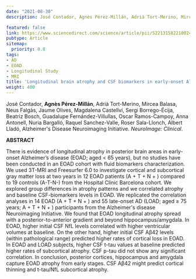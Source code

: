 ```yaml
---
date: "2021-08-30"
description: José Contador, Agnès Pérez-Millán, Adrià Tort-Merino, Mircea Balasa, Neus Falgàs, Jaume Olives, Magdalena Castellví, Sergi Borrego-Écija, Beatriz Bosch, Guadalupe Fernández-Villullas, Oscar Ramos-Campoy, Anna Antonell, Nuria Bargalló, Raquel Sanchez-Valle, Roser Sala-Llonch, Albert Lladó, Alzheimer's Disease Neuroimaging Initiative.

featured: false
link: https://www.sciencedirect.com/science/article/pii/S2213158221002485
pubtype: Article
sitemap:
  priority: 0.8
tags:
- AD
- EOAD
- Longitudinal Study
- MRI
title: 'Longitudinal brain atrophy and CSF biomarkers in early-onset Alzheimer’s disease'
weight: 400
---
```


José Contador, **Agnès Pérez-Millán**, Adrià Tort-Merino, Mircea Balasa, Neus Falgàs, Jaume Olives, Magdalena Castellví, Sergi Borrego-Écija, Beatriz Bosch, Guadalupe Fernández-Villullas, Oscar Ramos-Campoy, Anna Antonell, Nuria Bargalló, Raquel Sanchez-Valle, Roser Sala-Llonch, Albert Lladó, Alzheimer's Disease Neuroimaging Initiative. _NeuroImage: Clinical_.


**ABSTRACT**

There is evidence of longitudinal atrophy in posterior brain areas in early-onset Alzheimer’s disease (EOAD; aged < 65 years), but no studies have been conducted in an EOAD cohort with fluid biomarkers characterization. We used 3T-MRI and Freesurfer 6.0 to investigate cortical and subcortical gray matter loss at two years in 12 EOAD patients (A + T + N + ) compared to 19 controls (A-T-N-) from the Hospital Clínic Barcelona cohort. We explored group differences in atrophy patterns and we correlated atrophy and baseline CSF-biomarkers levels in EOAD. We replicated the correlation analyses in 14 EOAD (A + T + N + ) and 55 late-onset AD (LOAD; aged ≥ 75 years; A + T + N + ) participants from the Alzheimer's disease Neuroimaging Initiative. We found that EOAD longitudinal atrophy spread with a posterior-to-anterior gradient and beyond hippocampus/amygdala. In EOAD, higher initial CSF NfL levels correlated with higher ventricular volumes at baseline. On the other hand, higher initial CSF Aβ42 levels (within pathological range) predicted higher rates of cortical loss in EOAD. In EOAD and LOAD subjects, higher CSF t-tau values at baseline predicted higher rates of subcortical atrophy. CSF p-tau did not show any significant correlation. In conclusion, posterior cortices, hippocampus and amygdala capture EOAD atrophy from early stages. CSF Aβ42 might predict cortical thinning and t-tau/NfL subcortical atrophy.
